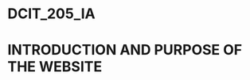 # DCIT_205_IA


# INTRODUCTION AND PURPOSE OF THE WEBSITE


<!--  -->
<!--This website is to improve the skills of my html, css and javascript skills. In building the 10-page website, I was able to learn things regarding each language and I have been able to improve>


<!-- DETAILED INSTRUCTIONS ON HOW TO CLONE AND SET UP THE PROJECT>
<!--Visit github.com>
<!--Search qwaminajacob on the search tab>
<!-->